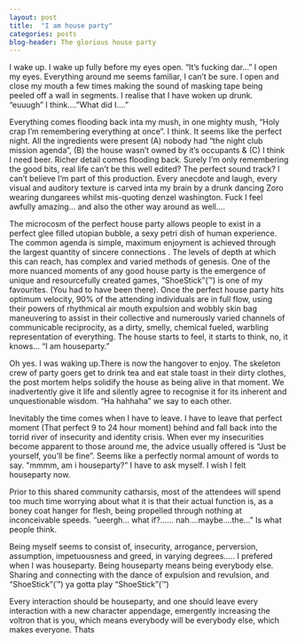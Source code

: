```yaml
---
layout: post
title:  "I am house party"
categories: posts
blog-header: The glorious house party
---
```


I wake up. I wake up fully before my eyes open. “It’s fucking dar…”  I open my eyes. Everything around me seems familiar, I can’t be sure. I open and close my mouth a few times making the sound of masking tape being peeled off a wall in segments. I realise that I have woken up drunk.
“euuugh” I think….”What did I….”
 
Everything comes flooding back inta my mush, in one mighty mush, “Holy crap I’m remembering everything at once”. I think. It seems like the perfect night. All the ingredients were present  (A) nobody had “the night club mission agenda”, (B) the house wasn’t owned by it’s occupants & (C) I think I need beer. Richer detail comes flooding back. Surely I’m only remembering the good bits, real life can’t be this well edited? The perfect sound track? I can’t believe I‘m part of this production. Every anecdote and laugh,  every visual and auditory texture is carved inta my brain by a drunk dancing Zoro wearing dungarees whilst mis-quoting denzel washington. Fuck I feel awfully amazing… and also the other way around as well….
 
The microcosm of the perfect house party allows people to exist in a perfect glee filled utopian bubble, a sexy petri dish of human experience. The common agenda is simple, maximum enjoyment is achieved through the largest quantity of sincere connections . The levels of depth at which this can reach, has complex and varied methods of genesis. One of the more nuanced moments of any good house party is the emergence of unique and resourcefully created games,  “ShoeStick”(™) is one of my favourites. (You had to have been there). Once the perfect house party hits optimum velocity, 90% of the attending individuals are in full flow, using their powers of rhythmical air mouth expulsion and wobbly skin bag maneuvering to assist in their collective and numerously varied channels of communicable reciprocity, as a dirty, smelly, chemical fueled, warbling representation of everything. The house starts to feel, it starts to think, no, it knows…  “I am houseparty.”
 
Oh yes. I was waking up.There is now the hangover to enjoy. The skeleton crew of party goers get to drink tea and eat stale toast in their dirty clothes, the post mortem helps solidify the house as being alive in that moment. We inadvertently give it life and silently agree to recognise it for its inherent and unquestionable wisdom. “Ha hahhaha” we say to each other.
 
Inevitably the time comes when I have to leave. I have to leave that perfect moment (That perfect 9 to 24 hour moment) behind and fall back into the torrid river of insecurity and identity crisis. When ever my insecurities become apparent to those around me, the advice usually offered is “Just be yourself, you’ll be fine”. Seems like a perfectly normal amount of words to say. "mmmm, am i houseparty?” I have to ask myself. I wish I felt houseparty now.
 
Prior to this shared community catharsis, most of the attendees will spend too much time worrying about what it is that their actual function is, as a boney coat hanger for flesh, being propelled through nothing at inconceivable speeds. “ueergh… what if?...... nah….maybe….the…” Is what people think.
 
Being myself seems to consist of, insecurity, arrogance, perversion, assumption, impetuousness and greed, in varying degrees….. I prefered when I was houseparty. Being houseparty means being everybody else. Sharing and connecting with the dance of expulsion and revulsion, and  “ShoeStick”(™) ya gotta play “ShoeStick”(™)

Every interaction should be houseparty, and one should leave every interaction with a new character appendage, emergently increasing the voltron that is you, which means everybody will be everybody else, which makes everyone. Thats
